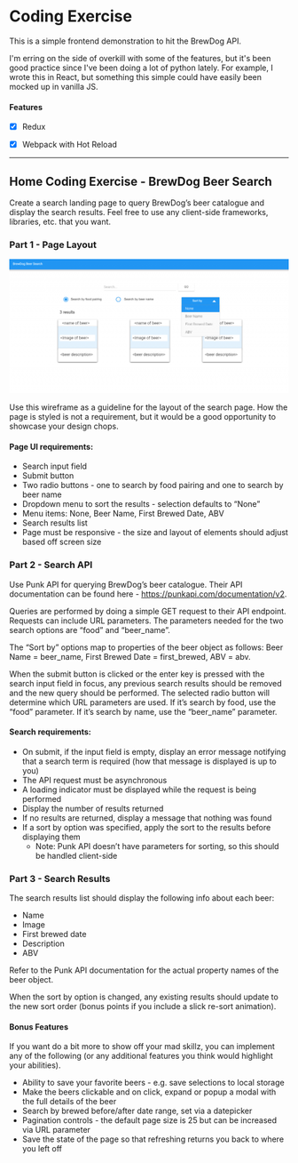 # Coding Exercise

This is a simple frontend demonstration to hit the BrewDog API.

I'm erring on the side of overkill with some of the features, but it's been good practice since I've been doing a lot of python lately. For example, I wrote this in React, but something this simple could have easily been mocked up in vanilla JS.

#### Features
- [x] Redux
- [x] Webpack with Hot Reload



---

## Home Coding Exercise - BrewDog Beer Search 

Create a search landing page to query BrewDog’s beer catalogue and display the search results. Feel free to use any client-side frameworks, libraries, etc. that you want. 

### Part 1 - Page Layout
![](./wireframe.png)

Use this wireframe as a guideline for the layout of the search page. How the page is styled is not a requirement, but it would be a good opportunity to showcase your design chops. 

#### Page UI requirements:
- Search input field
- Submit button
- Two radio buttons - one to search by food pairing and one to search by beer name
- Dropdown menu to sort the results - selection defaults to “None”
- Menu items: None, Beer Name, First Brewed Date, ABV
- Search results list
- Page must be responsive - the size and layout of elements should adjust based off screen size

### Part 2 - Search API 

Use Punk API for querying BrewDog’s beer catalogue. Their API documentation can be found here - https://punkapi.com/documentation/v2. 

Queries are performed by doing a simple GET request to their API endpoint. Requests can include URL parameters. The parameters needed for the two search options are “food” and “beer_name”. 

The “Sort by” options map to properties of the beer object as follows: Beer Name = beer_name, First Brewed Date = first_brewed, ABV = abv. 

When the submit button is clicked or the enter key is pressed with the search input field in focus, any previous search results should be removed and the new query should be performed. The selected radio button will determine which URL parameters are used. If it’s search by food, use the “food” parameter. If it’s search by name, use the “beer_name” parameter. 

#### Search requirements:
- On submit, if the input field is empty, display an error message notifying that a search term is required (how that message is displayed is up to you)
- The API request must be asynchronous
- A loading indicator must be displayed while the request is being performed
- Display the number of results returned
- If no results are returned, display a message that nothing was found
- If a sort by option was specified, apply the sort to the results before displaying them
    - Note: Punk API doesn’t have parameters for sorting, so this should be handled client-side

### Part 3 - Search Results 

The search results list should display the following info about each beer:

- Name
- Image
- First brewed date
- Description
- ABV

Refer to the Punk API documentation for the actual property names of the beer object. 

When the sort by option is changed, any existing results should update to the new sort order (bonus points if you include a slick re-sort animation). 

#### Bonus Features 

If you want do a bit more to show off your mad skillz, you can implement any of the following (or any additional features you think would highlight your abilities).
- Ability to save your favorite beers - e.g. save selections to local storage
- Make the beers clickable and on click, expand or popup a modal with the full details of the beer
- Search by brewed before/after date range, set via a datepicker
- Pagination controls - the default page size is 25 but can be increased via URL parameter
- Save the state of the page so that refreshing returns you back to where you left off

